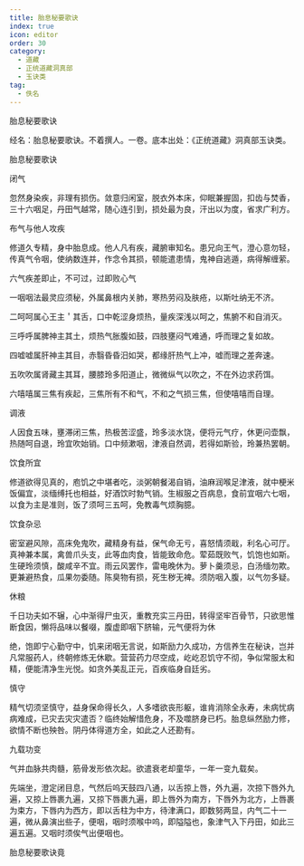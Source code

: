 ```yaml
---
title: 胎息秘要歌诀
index: true
icon: editor
order: 30
category:
  - 道藏
  - 正统道藏洞真部
  - 玉诀类
tag:
  - 佚名
---
```


胎息秘要歌诀  

经名：胎息秘要歌诀。不着撰人。一卷。底本出处：《正统道藏》洞真部玉诀类。  

胎息秘要歌诀  

闭气  

忽然身染疾，非理有损伤。敛意归闲室，脱衣外本床，仰眠兼握固，扣齿与焚香，三十六咽足，丹田气越常，随心连引到，损处最为良，汗出以为度，省求广利方。  

布气与他人攻疾  

修道久专精，身中胎息成。他人凡有疾，藏腑审知名。患兄向王气，澄心意勿轻，传真气令咽，使纳数连并，作念令其损，顿能遣患情，鬼神自逃遁，病得解缠萦。  

六气疾差即止，不可过，过即败心气  

一咽咽法最灵应须秘，外属鼻根内关肺，寒热劳闷及肤疮，以斯吐纳无不济。  

二呵呵属心王主＇其舌，口中乾涩身烦热，量疾深浅以呵之，焦腑不和自消灭。  

三呼呼属脾神主其土，烦热气胀腹如鼓，四肢壅闷气难通，呼而理之复如故。  

四嘘嘘属肝神主其目，赤翳昏昏汨如哭，都缘肝热气上冲，嘘而理之差奔速。  

五吹吹属肾藏主其耳，腰膝玲多阳道止，微微纵气以吹之，不在外边求药饵。  

六嘻嘻属三焦有疾起，三焦所有不和气，不和之气损三焦，但使嘻嘻而自理。  

调液  

人因食五味，壅滞闭三焦，热极苦涩盛，玲多淡水饶，便将元气疗，休更问壶飘，热随呵自退，玲宜吹始销。口中频漱咽，津液自然调，若得如斯验，玲兼热罢朝。  

饮食所宜  

修道欲得见真的，庖饥之中堪者吃，淡粥朝餐渴自销，油麻润喉足津液，就中梗米饭偏宜，淡缅缚托也相益，好酒饮时勃气销。生椒服之百病息，食前宜咽六七咽，以食为主是准则，饭了须呵三五呵，免教毒气烦胸臆。  

饮食杂忌  

密室避风隙，高床免鬼吹，藏精身有益，保气命无亏，喜怒情须戢，利名心可厅。真神兼本属，禽兽爪头支，此等血肉食，皆能致命危。荤茹既败气，饥饱也如斯。生硬玲须慎，酸咸辛不宜。雨云风罢作，雷电晚休为。萝卜羹须忌，白汤缅勿欺。更兼避热食，瓜果勿委随。陈臭物有损，死生秽无裨。须防咽入腹，以气勿多疑。  

休粮  

千日功夫如不辗，心中渐得尸虫灭，重教充实三丹田，转得坚牢百骨节，只欲思惟断食因，懒将品味以餐啜，腹虚即咽下脐输，元气便将为休  

绝，饱即宁心勤守中，饥来闭咽无言说，如斯励力久成功，方信养生在秘诀，岂并凡常服药人，终朝修炼无休歇。营营药力尽空成，屹屹忍饥守不彻，争似常服太和精，便能清净生光悦。如贪外美乱正元，百疾临身自廷劣。  

慎守  

精气切须坚慎守，益身保命得长久，人多嗜欲丧形躯，谁肯消除全永寿，未病忧病病难成，已灾去灾灾遣否？临终始解惜危身，不及噬脐身已朽。胎息纵然励力修，欲情不断也殃咎。阴丹体得道方全，如此之人还勘有。  

九载功变  

气并血脉共肉髓，筋骨发形依次起。欲遣衰老却童华，一年一变九载矣。  

先端坐，澄定闭目息，气然后呜天鼓四八通，以舌掠上唇，外九遍，次掠下唇外九遍，又掠上唇裹九遍，又掠下唇裹九遍，即上唇外为南方，下唇外为北方，上唇裹为束方，下唇内为西方，即以舌柱为中方，待津满口，即数努两显，内气二十一遍，微从鼻演出些子，便咽，咽时须喉中呜，即隘隘也，象津气入下丹田，如此三遍五遍。又咽时须俟气出便咽也。  

胎息秘要歌诀竟  
